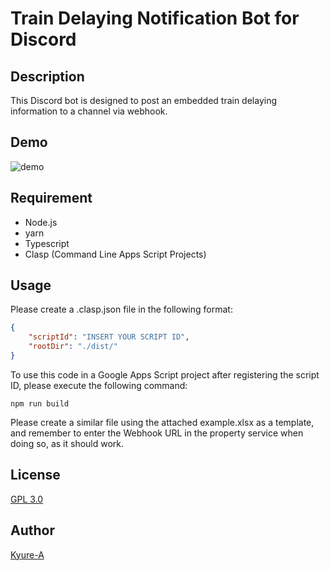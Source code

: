 # Train Delaying Notification Bot for Discord

## Description
This Discord bot is designed to post an embedded train delaying information to a channel via webhook.

## Demo
![demo](https://user-images.githubusercontent.com/49436968/234833632-518a66c0-4d7d-4513-8ed7-af1ec31b3608.png)


## Requirement
- Node.js
- yarn 
- Typescript
- Clasp (Command Line Apps Script Projects)

## Usage

Please create a .clasp.json file in the following format:

``` json
{
    "scriptId": "INSERT YOUR SCRIPT ID",
    "rootDir": "./dist/"
}
```
To use this code in a Google Apps Script project after registering the script ID, please execute the following command:

``` shell
npm run build
```

Please create a similar file using the attached example.xlsx as a template, and remember to enter the Webhook URL in the property service when doing so, as it should work.

## License
[GPL 3.0](https://github.com/Kyure-A)

## Author
[Kyure-A](https://github.com/Kyure-A)
